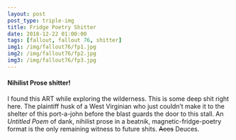 ```yaml
---
layout: post
post_type: triple-img
title: Fridge Poetry Shitter
date: 2018-12-22 01:00:00
tags: [fallout, fallout 76, shitter]
img1: /img/fallout76/fp1.jpg
img2: /img/fallout76/fp2.jpg
img3: /img/fallout76/fp3.jpg
---
```

#### Nihilist Prose shitter!

I found this ART while exploring the wilderness. This is some deep shit right here. The plaintiff husk of a West Virginian who just couldn’t make it to the shelter of this port-a-john before the blast guards the door to this stall. An *Untitled Poem* of dank, nihilist prose in a beatnik, magnetic-fridge-poetry format is the only remaining witness to future shits. <strike>Aces</strike> Deuces.
